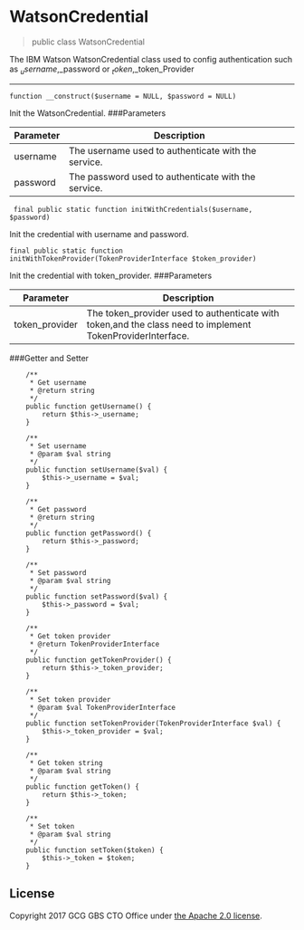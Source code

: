 # WatsonCredential

> public class WatsonCredential

The IBM Watson WatsonCredential class used to config authentication such as $_username,$_password or $_token,$_token_Provider

---  

```
function __construct($username = NULL, $password = NULL)
```
Init the WatsonCredential.
###Parameters

| Parameter | Description |
| --------- |-------------|
| username  |The username used to authenticate with the service. |
| password  |The password used to authenticate with the service. |

```
 final public static function initWithCredentials($username, $password)
```

Init the credential with username and password.

```
final public static function initWithTokenProvider(TokenProviderInterface $token_provider)
```

Init the credential with token_provider.
###Parameters

| Parameter | Description |
| --------- |-------------|
| token_provider  |The token_provider used to authenticate with token,and the class need to implement TokenProviderInterface. |


###Getter and Setter
```
    /**
     * Get username
     * @return string
     */
    public function getUsername() {
        return $this->_username;
    }

    /**
     * Set username
     * @param $val string
     */
    public function setUsername($val) {
        $this->_username = $val;
    }

    /**
     * Get password
     * @return string
     */
    public function getPassword() {
        return $this->_password;
    }

    /**
     * Set password
     * @param $val string
     */
    public function setPassword($val) {
        $this->_password = $val;
    }

    /**
     * Get token provider
     * @return TokenProviderInterface
     */
    public function getTokenProvider() {
        return $this->_token_provider;
    }

    /**
     * Set token provider
     * @param $val TokenProviderInterface
     */
    public function setTokenProvider(TokenProviderInterface $val) {
        $this->_token_provider = $val;
    }

    /**
     * Get token string
     * @param $val string
     */
    public function getToken() {
        return $this->_token;
    }

    /**
     * Set token
     * @param $val string
     */
    public function setToken($token) {
        $this->_token = $token;
    }
```
## License
Copyright 2017 GCG GBS CTO Office under [the Apache 2.0 license](LICENSE).
